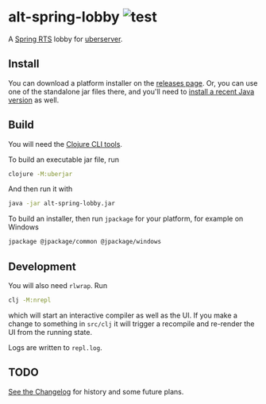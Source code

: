 # alt-spring-lobby ![test](https://github.com/craigy/alt-spring-lobby/workflows/test/badge.svg)

A [Spring RTS](https://springrts.com/) lobby for [uberserver](https://github.com/spring/uberserver).


## Install

You can download a platform installer on the [releases page](https://github.com/craigy/alt-spring-lobby/releases/latest). Or, you can use one of the standalone jar files there, and you'll need to [install a recent Java version](https://adoptopenjdk.net/?variant=openjdk15) as well.


## Build


You will need the [Clojure CLI tools](https://clojure.org/guides/getting_started#_clojure_installer_and_cli_tools).

To build an executable jar file, run

```bash
clojure -M:uberjar
```

And then run it with

```bash
java -jar alt-spring-lobby.jar
```

To build an installer, then run `jpackage` for your platform, for example on Windows

```bash
jpackage @jpackage/common @jpackage/windows
```


## Development

You will also need `rlwrap`. Run

```bash
clj -M:nrepl
```

which will start an interactive compiler as well as the UI. If you make a change to something in `src/clj` it will trigger a recompile and re-render the UI from the running state.

Logs are written to `repl.log`.

## TODO

[See the Changelog](./CHANGELOG.md) for history and some future plans.
